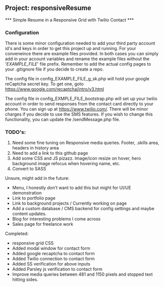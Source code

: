 ## Project: responsiveResume

*** Simple Resume in a Responsive Grid with Twilio Contact ***
### Configuration
There is some minor configuration needed to add your third party account id's and keys in order to get this project up and running. For your conveneince there are example files provided. In both cases you can simply add in your account variables and rename the example files without the '_EXAMPLE_FILE_' file prefix. Remember to add the actual config pages to your .gitignore file if you decide to create a repo.

The config file in config\_EXAMPLE_FILE_g_sk.php will hold your google reCaptcha secret key. To get one, goto https://www.google.com/recaptcha/intro/v3.html

The config file in config\_EXMPLE_FILE_bootstrap.php will set up your twilio account in order to send responses from the contact card directly to your phone. You can sign up at https://www.twilio.com/. There will be minor charges if you decide to use the SMS features. If you wish to change this functionality, you can update the /sendMessage.php file.


### TODO's:

1. Need some fine tuning on Responsive media queries. Footer, .skills area, headers in history area
2. Need to add a link to this github page
3. Add some CSS and JS pizazz. Image/icon resize on hover, hero background image refocus when hovering name, etc.
4. Convert to SASS

Unsure, might add in the future:
- Menu, I honestly don't want to add this but might for UI/UE demonstration
- Link to portfolio page
- Link to background projects / Currently working on page
- Add a custom database / CMS backend for config settings and maybe content updates.
- Blog for interesting problems I come across
- Sales page for freelance work


Completed:
+ responsive grid CSS
+ Added modal window for contact form
+ Added google recaptcha to contact form
+ Added Twilio connection to contact form
+ Added SS verification for above inputs
+ Added Parsley js verification to contact form
+ Improve media queries between 481 and 1150 pixels and stopped text hitting sides. 
